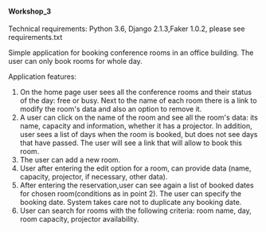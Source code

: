 #### Workshop_3 

Technical requirements: Python 3.6, Django 2.1.3,Faker 1.0.2, please see requirements.txt

Simple application for booking conference rooms in an office building.
The user can only book rooms for whole day.

Application features:
1.	 On the home page user sees all the conference rooms and their status of the day: free or busy. Next to the name of each room there is a link to modify the room's data
and also an option to remove it.
2.	 A user can click on the name of the room and see all the room's data: its name,
capacity and information, whether it has a projector. In addition, user sees a list of days when the room is booked, but does not see days that have passed.
The user will see a link that will allow to book this room.
3.	 The user can add a new room.
4.	 User after entering the edit option for a room, can provide data (name, capacity,
projector, if necessary, other data).
5.	 After entering the reservation,user can see again a list of booked dates for chosen room(conditions as in point 2). The user can specify the booking date. System takes care not to duplicate any booking date.
6.	 User can search for rooms with the following criteria: room name, day, room capacity, projector availability.
